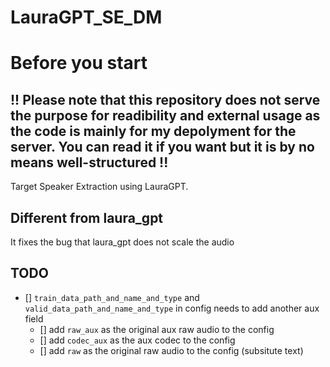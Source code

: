 # LauraGPT_SE_DM

# Before you start 

## !! Please note that this repository does not serve the purpose for readibility and external usage as the code is mainly for my depolyment for the server. You can read it if you want but it is by no means well-structured !! 

Target Speaker Extraction using LauraGPT. 


## Different from laura_gpt 

It fixes the bug that laura_gpt does not scale the audio

## TODO 

- [] `train_data_path_and_name_and_type` and `valid_data_path_and_name_and_type` in config needs to add another aux field
    - [] add `raw_aux` as the original aux raw audio to the config
    - [] add `codec_aux` as the aux codec to the config
    - [] add `raw` as the original raw audio to the config (subsitute text)


